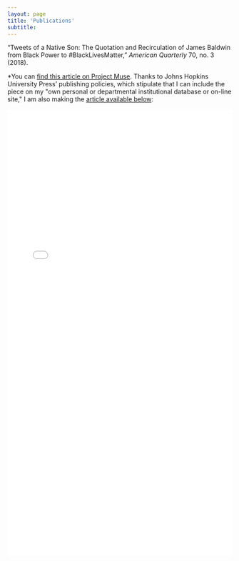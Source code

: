 ```yaml
---
layout: page
title: 'Publications'
subtitle:
---
```


“Tweets of a Native Son: The Quotation and Recirculation of James Baldwin from Black Power to #BlackLivesMatter,” *American Quarterly* 70, no. 3 (2018).

*You can [find this article on Project Muse](http://muse.jhu.edu/article/704336). Thanks to Johns Hopkins University Press’ publishing policies, which stipulate that I can include the piece on my "own
personal or departmental institutional database or on-line site," I am also making the [article available below](/pdf/AQ-Tweets-of-a-Native-Son.pdf): 


<object data="/pdf/AQ-Tweets-of-a-Native-Son.pdf#page=2" type="application/pdf" width="100%" height="1000px">
<iframe src="/pdf/AQ-Tweets-of-a-Native-Son.pdf#page=2" width="100%" height="1000px" style="border: none;">
This browser does not support PDFs. Please download the PDF to view it: <a href="/pdf/Q-Tweets-of-a-Native-Son.pdf#page=2">Download PDF</a>
</iframe>
</object>
